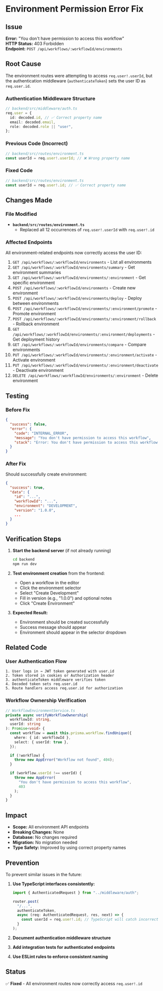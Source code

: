 # Environment Permission Error Fix

## Issue

**Error:** "You don't have permission to access this workflow"  
**HTTP Status:** 403 Forbidden  
**Endpoint:** `POST /api/workflows/:workflowId/environments`

## Root Cause

The environment routes were attempting to access `req.user!.userId`, but the authentication middleware (`authenticateToken`) sets the user ID as `req.user.id`.

### Authentication Middleware Structure

```typescript
// backend/src/middleware/auth.ts
req.user = {
  id: decoded.id, // ✅ Correct property name
  email: decoded.email,
  role: decoded.role || "user",
};
```

### Previous Code (Incorrect)

```typescript
// backend/src/routes/environment.ts
const userId = req.user!.userId; // ❌ Wrong property name
```

### Fixed Code

```typescript
// backend/src/routes/environment.ts
const userId = req.user!.id; // ✅ Correct property name
```

## Changes Made

### File Modified

- **`backend/src/routes/environment.ts`**
  - Replaced all 12 occurrences of `req.user!.userId` with `req.user!.id`

### Affected Endpoints

All environment-related endpoints now correctly access the user ID:

1. `GET /api/workflows/:workflowId/environments` - List all environments
2. `GET /api/workflows/:workflowId/environments/summary` - Get environment summaries
3. `GET /api/workflows/:workflowId/environments/:environment` - Get specific environment
4. `POST /api/workflows/:workflowId/environments` - Create new environment
5. `POST /api/workflows/:workflowId/environments/deploy` - Deploy between environments
6. `POST /api/workflows/:workflowId/environments/:environment/promote` - Promote environment
7. `POST /api/workflows/:workflowId/environments/:environment/rollback` - Rollback environment
8. `GET /api/workflows/:workflowId/environments/:environment/deployments` - Get deployment history
9. `GET /api/workflows/:workflowId/environments/compare` - Compare environments
10. `PUT /api/workflows/:workflowId/environments/:environment/activate` - Activate environment
11. `PUT /api/workflows/:workflowId/environments/:environment/deactivate` - Deactivate environment
12. `DELETE /api/workflows/:workflowId/environments/:environment` - Delete environment

## Testing

### Before Fix

```json
{
  "success": false,
  "error": {
    "code": "INTERNAL_ERROR",
    "message": "You don't have permission to access this workflow",
    "stack": "Error: You don't have permission to access this workflow..."
  }
}
```

### After Fix

Should successfully create environment:

```json
{
  "success": true,
  "data": {
    "id": "...",
    "workflowId": "...",
    "environment": "DEVELOPMENT",
    "version": "1.0.0",
    ...
  }
}
```

## Verification Steps

1. **Start the backend server** (if not already running)

   ```bash
   cd backend
   npm run dev
   ```

2. **Test environment creation** from the frontend:

   - Open a workflow in the editor
   - Click the environment selector
   - Select "Create Development"
   - Fill in version (e.g., "1.0.0") and optional notes
   - Click "Create Environment"

3. **Expected Result:**
   - Environment should be created successfully
   - Success message should appear
   - Environment should appear in the selector dropdown

## Related Code

### User Authentication Flow

```
1. User logs in → JWT token generated with user.id
2. Token stored in cookies or Authorization header
3. authenticateToken middleware verifies token
4. Decoded token sets req.user.id
5. Route handlers access req.user.id for authorization
```

### Workflow Ownership Verification

```typescript
// WorkflowEnvironmentService.ts
private async verifyWorkflowOwnership(
  workflowId: string,
  userId: string
): Promise<void> {
  const workflow = await this.prisma.workflow.findUnique({
    where: { id: workflowId },
    select: { userId: true },
  });

  if (!workflow) {
    throw new AppError("Workflow not found", 404);
  }

  if (workflow.userId !== userId) {
    throw new AppError(
      "You don't have permission to access this workflow",
      403
    );
  }
}
```

## Impact

- **Scope:** All environment API endpoints
- **Breaking Changes:** None
- **Database:** No changes required
- **Migration:** No migration needed
- **Type Safety:** Improved by using correct property names

## Prevention

To prevent similar issues in the future:

1. **Use TypeScript interfaces consistently:**

   ```typescript
   import { AuthenticatedRequest } from "../middleware/auth";

   router.post(
     "/...",
     authenticateToken,
     async (req: AuthenticatedRequest, res, next) => {
       const userId = req.user!.id; // TypeScript will catch incorrect property names
     }
   );
   ```

2. **Document authentication middleware structure**
3. **Add integration tests for authenticated endpoints**
4. **Use ESLint rules to enforce consistent naming**

## Status

✅ **Fixed** - All environment routes now correctly access `req.user!.id`
